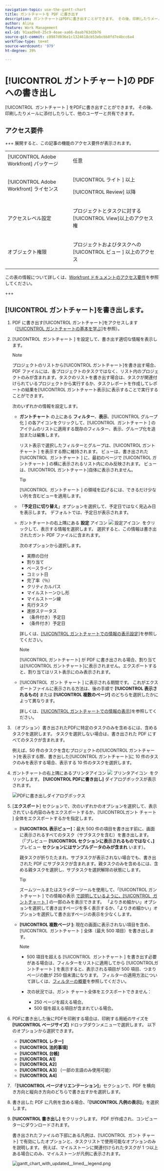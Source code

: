 ```yaml
---
navigation-topic: use-the-gantt-chart
title: ガントチャートを PDF に書き出す
description: ガントチャートはPDFに書き出すことができます。 その後、印刷したりメールに添付したりして、他のユーザーと共有できます。
author: Alina
feature: Work Management
exl-id: 91aad9e0-25c9-4eae-aa66-8aab763d3b76
source-git-commit: c8987d036e1c1324618cb53ebcbb8fd7e4bcc6a4
workflow-type: tm+mt
source-wordcount: '979'
ht-degree: 39%

---
```


# [!UICONTROL ガントチャート]の PDF への書き出し

<!--Audited: 08/2025-->

[!UICONTROL &#x200B; ガントチャート &#x200B;] をPDFに書き出すことができます。 その後、印刷したりメールに添付したりして、他のユーザーと共有できます。

## アクセス要件

+++ 展開すると、この記事の機能のアクセス要件が表示されます。 

<table style="table-layout:auto"> 
 <col> 
 <col> 
 <tbody> 
  <tr> 
   <td role="rowheader">[!UICONTROL Adobe Workfront] パッケージ</td> 
   <td> <p>任意</p> </td> 
  </tr> 
  <tr> 
   <td role="rowheader">[!UICONTROL Adobe Workfront] ライセンス</td> 
   <td> <p>[!UICONTROL ライト &#x200B;] 以上</p>
   <p>[!UICONTROL Review] 以降</p> </td> 
  </tr> 
  <tr> 
   <td role="rowheader">アクセスレベル設定</td> 
   <td> <p>プロジェクトとタスクに対する[!UICONTROL View]以上のアクセス権</p> </td> 
  </tr> 
  <tr> 
   <td role="rowheader">オブジェクト権限</td> 
   <td> <p>プロジェクトおよびタスクへの [!UICONTROL ビュー &#x200B;] 以上のアクセス</p> </td> 
  </tr> 
 </tbody> 
</table>

この表の情報について詳しくは、[Workfront ドキュメントのアクセス要件](/help/quicksilver/administration-and-setup/add-users/access-levels-and-object-permissions/access-level-requirements-in-documentation.md)を参照してください。

+++

<!--Old:

<table style="table-layout:auto"> 
 <col> 
 <col> 
 <tbody> 
  <tr> 
   <td role="rowheader">[!UICONTROL Adobe Workfront] plan</td> 
   <td> <p>Any </p> </td> 
  </tr> 
  <tr> 
   <td role="rowheader">[!UICONTROL Adobe Workfront] license</td> 
   <td> <p>New:[!UICONTROL Light] or higher</p>
   <p>Current:[!UICONTROL Review] or higher</p> </td> 
  </tr> 
  <tr> 
   <td role="rowheader">Access level configurations</td> 
   <td> <p>[!UICONTROL View] or higher access to Projects and Tasks</p> </td> 
  </tr> 
  <tr> 
   <td role="rowheader">Object permissions</td> 
   <td> <p>[!UICONTROL View] or higher access to the project</p> </td> 
  </tr> 
 </tbody> 
</table>

-->

## [!UICONTROL ガントチャート]を書き出します。

1. PDF に書き出す[!UICONTROL ガントチャート]をアクセスします（[[!UICONTROL ガントチャートの基本を学ぶ]](../../../manage-work/gantt-chart/use-the-gantt-chart/get-started-with-gantt.md)を参照）。
1. [!UICONTROL &#x200B; ガントチャート &#x200B;] を設定して、書き出す適切な情報を表示します。

   >[!NOTE]
   >
   >プロジェクトのリストから[!UICONTROL ガントチャート]を書き出す場合、PDF ファイルには、各プロジェクトのタスクではなく、リスト内のプロジェクトのみが含まれます。タスクのリストを書き出す場合は、タスクが関連付けられているプロジェクトから実行するか、タスクレポートを作成してレポートの結果を[!UICONTROL ガントチャート表示]に表示することで実行することができます。

   次のいずれかの情報を設定します。

   * **ガントチャート** の上にある **フィルター**、**表示**、[!UICONTROL &#x200B; グループ化 &#x200B;] の各アイコンをクリックして、[!UICONTROL &#x200B; ガントチャート &#x200B;] のアイテムのリストに適用する既存のフィルター、表示、グループ化を追加または編集します。

     リスト表示で選択したフィルターとグループは、[!UICONTROL &#x200B; ガントチャート &#x200B;] を表示する際に維持されます。 ビューは、書き出された [!UICONTROL &#x200B; ガントチャート &#x200B;] に、最初のページで [!UICONTROL &#x200B; ガントチャート &#x200B;] の横に表示されるリスト内にのみ反映されます。 ビューは、[!UICONTROL ガントチャート]自体に表示されません。

     >[!TIP]
     >
     >[!UICONTROL &#x200B; ガントチャート &#x200B;] の領域を広げるには、できるだけ少ない列を含むビューを適用します。

   * 「**予定日に切り替え**」オプションを選択して、予定日ではなく見込み日を表示します。 デフォルトでは、予定日が表示されます。

   * ガントチャートの右上隅にある **設定** アイコン ![&#x200B; 設定アイコン &#x200B;](assets/settings-icon.png) をクリックして、表示する情報を選択します。 選択すると、この情報は書き出されたガント PDF ファイルに含まれます。

     次のオプションから選択します。

      * 実際の日付
      * 割り当て
      * ベースライン
      * コミット日
      * 完了率（％）
      * クリティカルパス
      * マイルストーンひし形
      * マイルストーン線
      * 先行タスク
      * 進捗ステータス
      * （条件付き）予定日
      * （条件付き）予定日

     詳しくは、[[!UICONTROL ガントチャートでの情報の表示設定]](../../../manage-work/gantt-chart/use-the-gantt-chart/configure-info-on-gantt-chart.md)を参照してください。

     >[!NOTE]
     >
     > [!UICONTROL ガントチャート] が PDF に書き出される場合、割り当ては[!UICONTROL ガントチャート]に表示されません。エクスポートすると、割り当てはリスト表示にのみ表示されます。

   * [!UICONTROL &#x200B; ガント チャート &#x200B;] に表示される期間です。 これがエクスポートファイルに表示される方法は、後の手順で **[!UICONTROL 表示されるもの]** または **[!UICONTROL 複数のページ]** のどちらを選択したかによって異なります。

     詳しくは、[[!UICONTROL ガントチャートでの情報の表示]](../../../manage-work/gantt-chart/use-the-gantt-chart/view-info-in-gantt.md)を参照してください。



1. （オプション）書き出されたPDFに特定のタスクのみを含めるには、含めるタスクを選択します。 タスクを選択しない場合は、書き出された PDF にすべてのタスクが含まれます。

   例えば、50 件のタスクを含むプロジェクトの[!UICONTROL ガントチャート]を表示する際、書き出した[!UICONTROL ガントチャート]に 10 件のタスクのみを表示する場合、表示する 10 件のタスクを選択します。

1. ガントチャートの右上隅にあるプリンタアイコン ![&#x200B; プリンタアイコン &#x200B;](assets/printer-icon.png) をクリックします。
**[!UICONTROL PDFに書き出し]** ダイアログボックスが表示されます。

   ![PDFに書き出しダイアログボックス &#x200B;](assets/exported-gantt-ui-350x225.png)

1. [**エクスポート**] セクションで、次のいずれかのオプションを選択して、表示されている内容のみをエクスポートするか、[!UICONTROL &#x200B; ガント チャート &#x200B;] 全体をエクスポートするかを指定します。

   * **[!UICONTROL 表示ビュー]：**&#x200B;最大 500 件の項目を書き出す前に、画面に表示されるすべてのタスク（サブタスクを含む）を書き出します。（「プレビュー **[!UICONTROL セクションに表示されるものではなく、]** プレビュー **セクションにはサンプルデータのみが含まれ** います）。

     親タスクが折りたたまれ、サブタスクが表示されない場合でも、書き出された PDF にサブタスクが含まれます。親タスクのみを含めるには、含める親タスクを選択し、サブタスクを選択解除の状態にします。

     >[!TIP]
     >
     >ズームツールまたはスライダーツールを使用して、「[!UICONTROL &#x200B; ガントチャート &#x200B;] での情報の表示 [&#x200B; で説明しているように、[!UICONTROL &#x200B; ガントチャート &#x200B;]](../../../manage-work/gantt-chart/use-the-gantt-chart/view-info-in-gantt.md) の一部のみを表示できます。 「よりきめ細かい」オプションを選択して書き出すページを多く表示するか、「よりきめ細かい」オプションを選択して書き出すページの表示を少なくします。


   * **[!UICONTROL 複数ページ &#x200B;]:** 現在の画面に表示されない項目を含め、[!UICONTROL &#x200B; ガントチャート &#x200B;] 全体（最大 500 項目）を書き出します。

     >[!NOTE]
     >
     >* 500 項目を超える [!UICONTROL &#x200B; ガントチャート &#x200B;] を書き出す必要がある場合は、フィルターをリストに適用してから [!UICONTROL &#x200B; ガントチャート &#x200B;] を表示すると、表示される項目が 500 項目、つまりページの数が 250 個未満になります。 フィルターの適用方法について詳しくは、[フィルターの概要](../../../reports-and-dashboards/reports/reporting-elements/filters-overview.md)を参照してください。
     >
     >
     >* 次の状況では、ガント チャート全体をエクスポートできません：
     >   
     >   * 250 ページを超える場合。
     >   * 500 個を超える項目が含まれている場合。


1. PDFに書き出した後にPDFを印刷する場合は、印刷する用紙のサイズを **[!UICONTROL ページサイズ]** ドロップダウンメニューで選択します。
以下のオプションから選択できます。

   * **[!UICONTROL レター]**
   * **[!UICONTROL 法的事項]**
   * **[!UICONTROL 台帳]**
   * **[!UICONTROL A1]**
   * **[!UICONTROL A2]**
   * **[!UICONTROL A3]** （一部の言語のみ使用可能）
   * **[!UICONTROL A4]**
1. 「**[!UICONTROL ページオリエンテーション]**」セクションで、PDF を横向き方向と縦向き方向のどちらで書き出すかを選択します。
1. 書き出した PDF に凡例を含める場合、「**[!UICONTROL 凡例の表示]**」を選択します。
1. **[!UICONTROL 書き出し]** をクリックします。 PDF が作成され、コンピューターにダウンロードされます。

   書き出されたファイルの下部にある凡例は、[!UICONTROL &#x200B; ガント チャート &#x200B;] で有効にしたオプションと、タスクリストで使用可能なオプションのみを説明します。 例えば、マイルストーンに関連付けられたタスクが 1 つ以上ある場合にのみ、マイルストーンが凡例に表示されます。

   ![gantt_chart_with_updated__limed__legend.png](assets/gantt-chart-with-updated--limited--legend-350x271.png)
